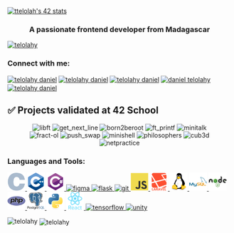 <a align="center" href="https://github.com/oakoudad/badge42"><img src="https://badge.mediaplus.ma/greenbinary/ttelolah" alt="ttelolah's 42 stats" /></a>
<h3 align="center">A passionate frontend developer from Madagascar</h3>

<p align="left"> <a href="https://github.com/ryo-ma/github-profile-trophy"><img src="https://github-profile-trophy.vercel.app/?username=telolahy" alt="telolahy" /></a> </p>

<h3 align="left">Connect with me:</h3>
<p align="left">
<a href="https://linkedin.com/in/telolahy daniel" target="blank"><img align="center" src="https://raw.githubusercontent.com/rahuldkjain/github-profile-readme-generator/master/src/images/icons/Social/linked-in-alt.svg" alt="telolahy daniel" height="30" width="40" /></a>
<a href="https://stackoverflow.com/users/telolahy daniel" target="blank"><img align="center" src="https://raw.githubusercontent.com/rahuldkjain/github-profile-readme-generator/master/src/images/icons/Social/stack-overflow.svg" alt="telolahy daniel" height="30" width="40" /></a>
<a href="https://kaggle.com/telolahy daniel" target="blank"><img align="center" src="https://raw.githubusercontent.com/rahuldkjain/github-profile-readme-generator/master/src/images/icons/Social/kaggle.svg" alt="telolahy daniel" height="30" width="40" /></a>
<a href="https://fb.com/daniel telolahy" target="blank"><img align="center" src="https://raw.githubusercontent.com/rahuldkjain/github-profile-readme-generator/master/src/images/icons/Social/facebook.svg" alt="daniel telolahy" height="30" width="40" /></a>
<a href="https://medium.com/telolahy daniel" target="blank"><img align="center" src="https://raw.githubusercontent.com/rahuldkjain/github-profile-readme-generator/master/src/images/icons/Social/medium.svg" alt="telolahy daniel" height="30" width="40" /></a>
</p>

## ✅ Projects validated at 42 School

<p align="center">
  <img src="https://badge.mediaplus.ma/greenbinary/ttelolah/project/libft" alt="libft" />
  <img src="https://badge.mediaplus.ma/greenbinary/ttelolah/project/get_next_line" alt="get_next_line" />
  <img src="https://badge.mediaplus.ma/greenbinary/ttelolah/project/born2beroot" alt="born2beroot" />
  <img src="https://badge.mediaplus.ma/greenbinary/ttelolah/project/ft_printf" alt="ft_printf" />
  <img src="https://badge.mediaplus.ma/greenbinary/ttelolah/project/minitalk" alt="minitalk" />
  <br />
  <img src="https://badge.mediaplus.ma/greenbinary/ttelolah/project/fract-ol" alt="fract-ol" />
  <img src="https://badge.mediaplus.ma/greenbinary/ttelolah/project/push_swap" alt="push_swap" />
  <img src="https://badge.mediaplus.ma/greenbinary/ttelolah/project/minishell" alt="minishell" />
  <img src="https://badge.mediaplus.ma/greenbinary/ttelolah/project/philosophers" alt="philosophers" />
  <img src="https://badge.mediaplus.ma/greenbinary/ttelolah/project/cub3d" alt="cub3d" />
  <br />
  <img src="https://badge.mediaplus.ma/greenbinary/ttelolah/project/netpractice" alt="netpractice" />
</p>


<h3 align="left">Languages and Tools:</h3>
<p align="left"> <a href="https://www.cprogramming.com/" target="_blank" rel="noreferrer"> <img src="https://raw.githubusercontent.com/devicons/devicon/master/icons/c/c-original.svg" alt="c" width="40" height="40"/> </a> <a href="https://www.w3schools.com/cpp/" target="_blank" rel="noreferrer"> <img src="https://raw.githubusercontent.com/devicons/devicon/master/icons/cplusplus/cplusplus-original.svg" alt="cplusplus" width="40" height="40"/> </a> <a href="https://www.w3schools.com/cs/" target="_blank" rel="noreferrer"> <img src="https://raw.githubusercontent.com/devicons/devicon/master/icons/csharp/csharp-original.svg" alt="csharp" width="40" height="40"/> </a> <a href="https://www.figma.com/" target="_blank" rel="noreferrer"> <img src="https://www.vectorlogo.zone/logos/figma/figma-icon.svg" alt="figma" width="40" height="40"/> </a> <a href="https://flask.palletsprojects.com/" target="_blank" rel="noreferrer"> <img src="https://www.vectorlogo.zone/logos/pocoo_flask/pocoo_flask-icon.svg" alt="flask" width="40" height="40"/> </a> <a href="https://git-scm.com/" target="_blank" rel="noreferrer"> <img src="https://www.vectorlogo.zone/logos/git-scm/git-scm-icon.svg" alt="git" width="40" height="40"/> </a> <a href="https://developer.mozilla.org/en-US/docs/Web/JavaScript" target="_blank" rel="noreferrer"> <img src="https://raw.githubusercontent.com/devicons/devicon/master/icons/javascript/javascript-original.svg" alt="javascript" width="40" height="40"/> </a> <a href="https://laravel.com/" target="_blank" rel="noreferrer"> <img src="https://raw.githubusercontent.com/devicons/devicon/master/icons/laravel/laravel-plain-wordmark.svg" alt="laravel" width="40" height="40"/> </a> <a href="https://www.linux.org/" target="_blank" rel="noreferrer"> <img src="https://raw.githubusercontent.com/devicons/devicon/master/icons/linux/linux-original.svg" alt="linux" width="40" height="40"/> </a> <a href="https://www.mysql.com/" target="_blank" rel="noreferrer"> <img src="https://raw.githubusercontent.com/devicons/devicon/master/icons/mysql/mysql-original-wordmark.svg" alt="mysql" width="40" height="40"/> </a> <a href="https://nodejs.org" target="_blank" rel="noreferrer"> <img src="https://raw.githubusercontent.com/devicons/devicon/master/icons/nodejs/nodejs-original-wordmark.svg" alt="nodejs" width="40" height="40"/> </a> <a href="https://www.php.net" target="_blank" rel="noreferrer"> <img src="https://raw.githubusercontent.com/devicons/devicon/master/icons/php/php-original.svg" alt="php" width="40" height="40"/> </a> <a href="https://www.postgresql.org" target="_blank" rel="noreferrer"> <img src="https://raw.githubusercontent.com/devicons/devicon/master/icons/postgresql/postgresql-original-wordmark.svg" alt="postgresql" width="40" height="40"/> </a> <a href="https://www.python.org" target="_blank" rel="noreferrer"> <img src="https://raw.githubusercontent.com/devicons/devicon/master/icons/python/python-original.svg" alt="python" width="40" height="40"/> </a> <a href="https://reactjs.org/" target="_blank" rel="noreferrer"> <img src="https://raw.githubusercontent.com/devicons/devicon/master/icons/react/react-original-wordmark.svg" alt="react" width="40" height="40"/> </a> <a href="https://www.tensorflow.org" target="_blank" rel="noreferrer"> <img src="https://www.vectorlogo.zone/logos/tensorflow/tensorflow-icon.svg" alt="tensorflow" width="40" height="40"/> </a> <a href="https://unity.com/" target="_blank" rel="noreferrer"> <img src="https://www.vectorlogo.zone/logos/unity3d/unity3d-icon.svg" alt="unity" width="40" height="40"/> </a> </p>

<p><img align="left" src="https://github-readme-stats.vercel.app/api/top-langs?username=telolahy&show_icons=true&locale=en&layout=compact" alt="telolahy" /></p>

<p>&nbsp;<img align="center" src="https://github-readme-stats.vercel.app/api?username=telolahy&show_icons=true&locale=en" alt="telolahy" /></p>

